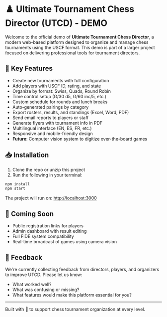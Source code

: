# ♟️ Ultimate Tournament Chess Director (UTCD) - DEMO

Welcome to the official demo of **Ultimate Tournament Chess Director**, a modern web-based platform designed to organize and manage chess tournaments using the USCF format. This demo is part of a larger project focused on delivering professional tools for tournament directors.

## 🌟 Key Features

- Create new tournaments with full configuration
- Add players with USCF ID, rating, and state
- Organize by format: Swiss, Quads, Round Robin
- Time control setup (G/30 d5, G/60 inc/5, etc.)
- Custom schedule for rounds and lunch breaks
- Auto-generated pairings by category
- Export rosters, results, and standings (Excel, Word, PDF)
- Send email reports to players or staff
- Generate flyers with tournament info in PDF
- Multilingual interface (EN, ES, FR, etc.)
- Responsive and mobile-friendly design
- **Future**: Computer vision system to digitize over-the-board games

## 📥 Installation

1. Clone the repo or unzip this project
2. Run the following in your terminal:

```bash
npm install
npm start
```

The project will run on: [http://localhost:3000](http://localhost:3000)

## 🚀 Coming Soon

- Public registration links for players
- Admin dashboard with result editing
- Full FIDE system compatibility
- Real-time broadcast of games using camera vision

## 💬 Feedback

We're currently collecting feedback from directors, players, and organizers to improve UTCD. Please let us know:

- What worked well?
- What was confusing or missing?
- What features would make this platform essential for you?

---

Built with 💙 to support chess tournament organization at every level.
